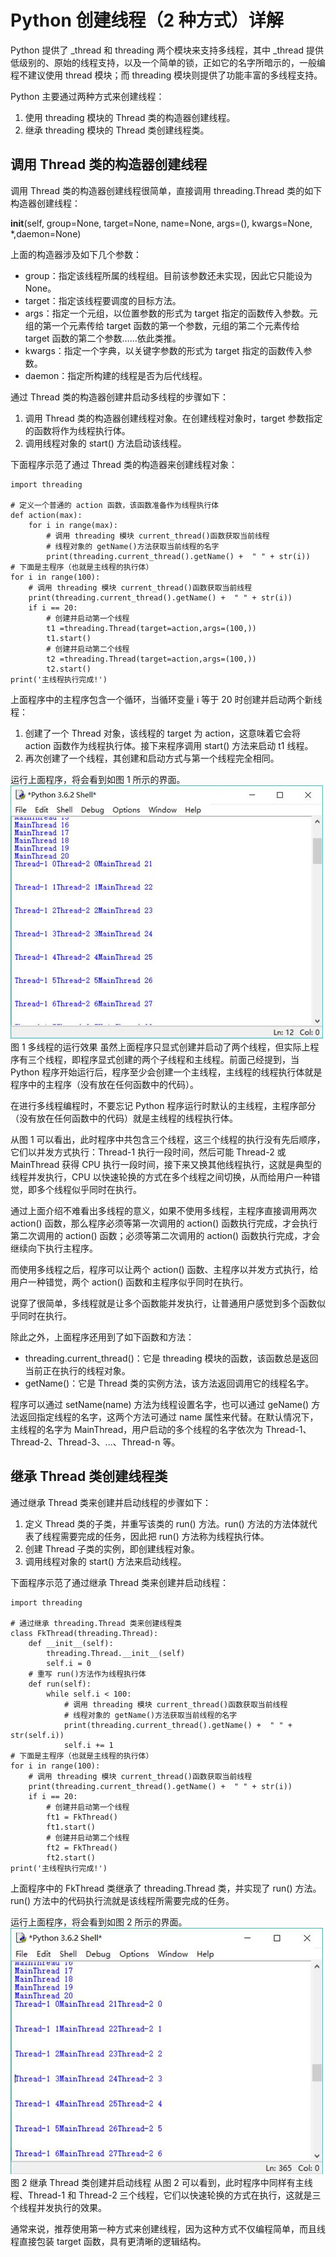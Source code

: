 # Python 创建线程（2 种方式）详解

Python 提供了 _thread 和 threading 两个模块来支持多线程，其中 _thread 提供低级别的、原始的线程支持，以及一个简单的锁，正如它的名字所暗示的，一般编程不建议使用 thread 模块；而 threading 模块则提供了功能丰富的多线程支持。

Python 主要通过两种方式来创建线程：

1.  使用 threading 模块的 Thread 类的构造器创建线程。
2.  继承 threading 模块的 Thread 类创建线程类。

## 调用 Thread 类的构造器创建线程

调用 Thread 类的构造器创建线程很简单，直接调用 threading.Thread 类的如下构造器创建线程：

__init__(self, group=None, target=None, name=None, args=(), kwargs=None, *,daemon=None)

上面的构造器涉及如下几个参数：

*   group：指定该线程所属的线程组。目前该参数还未实现，因此它只能设为 None。
*   target：指定该线程要调度的目标方法。
*   args：指定一个元组，以位置参数的形式为 target 指定的函数传入参数。元组的第一个元素传给 target 函数的第一个参数，元组的第二个元素传给 target 函数的第二个参数……依此类推。
*   kwargs：指定一个字典，以关键字参数的形式为 target 指定的函数传入参数。
*   daemon：指定所构建的线程是否为后代线程。

通过 Thread 类的构造器创建井启动多线程的步骤如下：

1.  调用 Thread 类的构造器创建线程对象。在创建线程对象时，target 参数指定的函数将作为线程执行体。
2.  调用线程对象的 start() 方法启动该线程。

下面程序示范了通过 Thread 类的构造器来创建线程对象：

```
import threading

# 定义一个普通的 action 函数，该函数准备作为线程执行体
def action(max):
    for i in range(max):
        # 调用 threading 模块 current_thread()函数获取当前线程
        # 线程对象的 getName()方法获取当前线程的名字
        print(threading.current_thread().getName() +  " " + str(i))
# 下面是主程序（也就是主线程的执行体）
for i in range(100):
    # 调用 threading 模块 current_thread()函数获取当前线程
    print(threading.current_thread().getName() +  " " + str(i))
    if i == 20:
        # 创建并启动第一个线程
        t1 =threading.Thread(target=action,args=(100,))
        t1.start()
        # 创建并启动第二个线程
        t2 =threading.Thread(target=action,args=(100,))
        t2.start()
print('主线程执行完成!')
```

上面程序中的主程序包含一个循环，当循环变量 i 等于 20 时创建并启动两个新线程：

1.  创建了一个 Thread 对象，该线程的 target 为 action，这意味着它会将 action 函数作为线程执行体。接下来程序调用 start() 方法来启动 t1 线程。
2.  再次创建了一个线程，其创建和启动方式与第一个线程完全相同。

运行上面程序，将会看到如图 1 所示的界面。
![多线程的运行效果](img/2f046907f98df2c9b6da9747edad3703.jpg)
图 1 多线程的运行效果
虽然上面程序只显式创建并启动了两个线程，但实际上程序有三个线程，即程序显式创建的两个子线程和主线程。前面己经提到，当 Python 程序开始运行后，程序至少会创建一个主线程，主线程的线程执行体就是程序中的主程序（没有放在任何函数中的代码）。

在进行多线程编程时，不要忘记 Python 程序运行时默认的主线程，主程序部分（没有放在任何函数中的代码）就是主线程的线程执行体。

从图 1 可以看出，此时程序中共包含三个线程，这三个线程的执行没有先后顺序，它们以并发方式执行：Thread-1 执行一段时间，然后可能 Thread-2 或 MainThread 获得 CPU 执行一段时间，接下来又换其他线程执行，这就是典型的线程并发执行，CPU 以快速轮换的方式在多个线程之间切换，从而给用户一种错觉，即多个线程似乎同时在执行。

通过上面介绍不难看出多线程的意义，如果不使用多线程，主程序直接调用两次 action() 函数，那么程序必须等第一次调用的 action() 函数执行完成，才会执行第二次调用的 action() 函数；必须等第二次调用的 action() 函数执行完成，才会继续向下执行主程序。

而使用多线程之后，程序可以让两个 action() 函数、主程序以并发方式执行，给用户一种错觉，两个 action() 函数和主程序似乎同时在执行。

说穿了很简单，多线程就是让多个函数能并发执行，让普通用户感觉到多个函数似乎同时在执行。

除此之外，上面程序还用到了如下函数和方法：

*   threading.current_thread()：它是 threading 模块的函数，该函数总是返回当前正在执行的线程对象。
*   getName()：它是 Thread 类的实例方法，该方法返回调用它的线程名字。

程序可以通过 setName(name) 方法为线程设置名字，也可以通过 geName() 方法返回指定线程的名字，这两个方法可通过 name 属性来代替。在默认情况下，主线程的名字为 MainThread，用户启动的多个线程的名字依次为 Thread-1、Thread-2、Thread-3、...、Thread-n 等。

## 继承 Thread 类创建线程类

通过继承 Thread 类来创建并启动线程的步骤如下：

1.  定义 Thread 类的子类，并重写该类的 run() 方法。run() 方法的方法体就代表了线程需要完成的任务，因此把 run() 方法称为线程执行体。
2.  创建 Thread 子类的实例，即创建线程对象。
3.  调用线程对象的 start() 方法来启动线程。

下面程序示范了通过继承 Thread 类来创建并启动线程：

```
import threading

# 通过继承 threading.Thread 类来创建线程类
class FkThread(threading.Thread):
    def __init__(self): 
        threading.Thread.__init__(self)
        self.i = 0
    # 重写 run()方法作为线程执行体
    def run(self): 
        while self.i < 100:
            # 调用 threading 模块 current_thread()函数获取当前线程
            # 线程对象的 getName()方法获取当前线程的名字
            print(threading.current_thread().getName() +  " " + str(self.i))
            self.i += 1
# 下面是主程序（也就是主线程的执行体）
for i in range(100):
    # 调用 threading 模块 current_thread()函数获取当前线程
    print(threading.current_thread().getName() +  " " + str(i))
    if i == 20:
        # 创建并启动第一个线程
        ft1 = FkThread()
        ft1.start()
        # 创建并启动第二个线程
        ft2 = FkThread()
        ft2.start()
print('主线程执行完成!')
```

上面程序中的 FkThread 类继承了 threading.Thread 类，并实现了 run() 方法。run() 方法中的代码执行流就是该线程所需要完成的任务。

运行上面程序，将会看到如图 2 所示的界面。
![继承 Thread 类创建并启动线程](img/dd284eee406a9912323ca87e74f9834d.jpg)
图 2 继承 Thread 类创建并启动线程
从图 2 可以看到，此时程序中同样有主线程、Thread-1 和 Thread-2 三个线程，它们以快速轮换的方式在执行，这就是三个线程并发执行的效果。

通常来说，推荐使用第一种方式来创建线程，因为这种方式不仅编程简单，而且线程直接包装 target 函数，具有更清晰的逻辑结构。